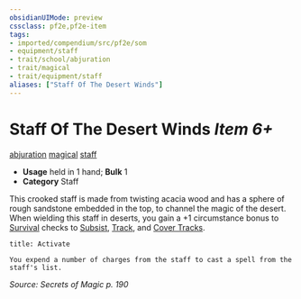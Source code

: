 ```yaml
---
obsidianUIMode: preview
cssclass: pf2e,pf2e-item
tags:
- imported/compendium/src/pf2e/som
- equipment/staff
- trait/school/abjuration
- trait/magical
- trait/equipment/staff
aliases: ["Staff Of The Desert Winds"]
---
```

# Staff Of The Desert Winds *Item 6+*  
[abjuration](abjuration.md)  [magical](magical.md)  [staff](rules/traits/staff.md)  

- **Usage** held in 1 hand; **Bulk** 1
- **Category** Staff

This crooked staff is made from twisting acacia wood and has a sphere of rough sandstone embedded in the top, to channel the magic of the desert. When wielding this staff in deserts, you gain a +1 circumstance bonus to [Survival](../../skills.md#Survival) checks to [Subsist](subsist.md), [Track](track.md), and [Cover Tracks](cover-tracks.md).

```ad-embed-ability
title: Activate

You expend a number of charges from the staff to cast a spell from the staff's list.
```

*Source: Secrets of Magic p. 190*